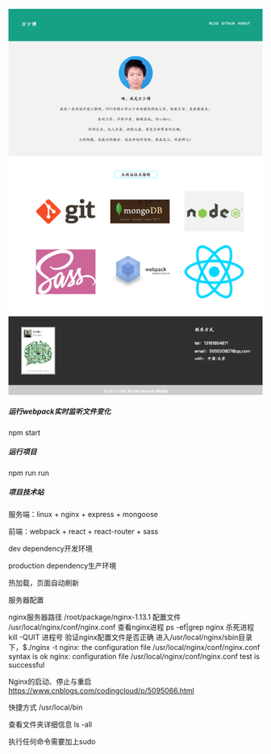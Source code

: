 ![Image text](./static/img/homepage.png)

##### 运行webpack实时监听文件变化
npm start
   
##### 运行项目
npm run run
   
##### 项目技术站
服务端：linux + nginx + express + mongoose
   
前端：webpack + react + react-router + sass
   
dev dependency开发环境
   
production dependency生产环境
   
热加载，页面自动刷新
   
   
   
服务器配置

nginx服务器路径
/root/package/nginx-1.13.1
配置文件
/usr/local/nginx/conf/nginx.conf
查看nginx进程
ps -ef|grep nginx
杀死进程
kill -QUIT 进程号
验证nginx配置文件是否正确
进入/usr/local/nginx/sbin目录下，$./nginx -t
nginx: the configuration file /usr/local/nginx/conf/nginx.conf syntax is ok
nginx: configuration file /usr/local/nginx/conf/nginx.conf test is successful

Nginx的启动、停止与重启
https://www.cnblogs.com/codingcloud/p/5095066.html

快捷方式
/usr/local/bin

查看文件夹详细信息
ls -all



执行任何命令需要加上sudo



